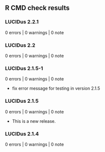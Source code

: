 ## R CMD check results

### LUCIDus 2.2.1
0 errors | 0 warnings | 0 note

### LUCIDus 2.2
0 errors | 0 warnings | 0 note

### LUCIDus 2.1.5-1
0 errors | 0 warnings | 0 note
* fix error message for testing in version 2.1.5

### LUCIDus 2.1.5
0 errors | 0 warnings | 0 note
* This is a new release.

### LUCIDus 2.1.4
0 errors | 0 warnings | 0 note
